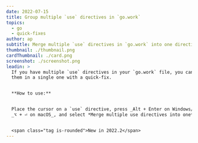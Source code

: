```yaml
---
date: 2022-07-15
title: Group multiple `use` directives in `go.work`
topics:
  - go
  - quick-fixes
author: ap
subtitle: Merge multiple `use` directives in `go.work` into one directive.
thumbnail: ./thumbnail.png
cardThumbnail: ./card.png
screenshot: ./screenshot.png
leadin: >
  If you have multiple `use` directives in your `go.work` file, you can merge
  them in a single one with a quick-fix.


  **How to use:**


  Place the cursor on a `use` directive, press _Alt + Enter on Windows/Linux_ or
  _⌥ + ⏎ on macOS_, and select *Merge multiple use directives into one*. 


  <span class="tag is-rounded">New in 2022.2</span>
---
```


